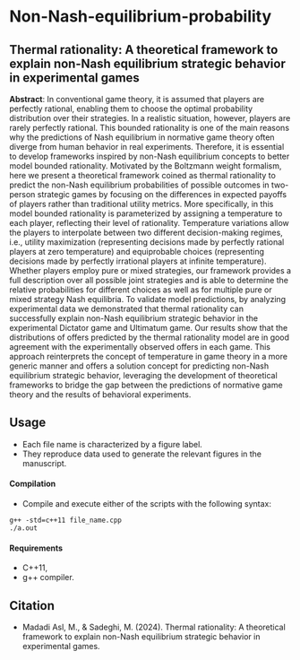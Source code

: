 # Non-Nash-equilibrium-probability

## Thermal rationality‎: ‎A theoretical framework to explain non-Nash equilibrium strategic behavior in experimental games

**Abstract**: ‎‎In conventional game theory‎, ‎it is assumed that players are perfectly rational‎, ‎enabling them to choose the optimal probability distribution over their strategies‎. ‎In a realistic situation‎, ‎however‎, ‎players are rarely perfectly rational‎. ‎This bounded rationality is one of the main reasons why the predictions of Nash equilibrium in normative game theory often diverge from human behavior in real experiments‎. ‎Therefore‎, ‎it is essential to develop frameworks inspired by non-Nash equilibrium concepts to better model bounded rationality‎. ‎Motivated by the Boltzmann weight formalism‎, ‎here‎ ‎we present a theoretical framework coined as thermal rationality to predict the non-Nash equilibrium probabilities of possible outcomes in two-person strategic games by focusing on the differences in expected payoffs of players rather than traditional utility metrics‎. ‎More specifically‎, ‎in this model‏‎ ‎bounded rationality is parameterized by assigning a temperature to each player‎, ‎reflecting their level of rationality‎. ‎Temperature variations allow the players to interpolate between two different decision-making regimes‎, ‎i.e.‎, ‎utility maximization (representing decisions made by perfectly rational players at zero temperature) and equiprobable choices (representing decisions made by perfectly irrational players at infinite temperature)‎. ‎Whether players employ pure or mixed strategies‎, ‎our framework provides a full description over all possible joint strategies and is able to determine the relative probabilities for different choices as well as for multiple pure or mixed strategy Nash equilibria‎. ‎To validate model predictions‎, ‎by analyzing experimental data we demonstrated that thermal rationality can successfully explain non-Nash equilibrium strategic behavior in the experimental Dictator game and Ultimatum game‎. ‎Our results show that the distributions of offers predicted by the thermal rationality model are in good agreement with the experimentally observed offers in each game‎. This approach reinterprets the concept of temperature in game theory in a more generic manner and offers a solution concept for predicting non-Nash equilibrium strategic behavior‎, ‎leveraging the development of theoretical frameworks to bridge the gap between the predictions of normative game theory and the results of behavioral experiments.

## Usage

- Each file name is characterized by a figure label.
- They reproduce data used to generate the relevant figures in the manuscript.

#### Compilation

- Compile and execute either of the scripts with the following syntax:

```
g++ -std=c++11 file_name.cpp
./a.out
```

#### Requirements

- C++11,
- g++ compiler.

## Citation

- Madadi Asl, M., & Sadeghi, M. (2024). Thermal rationality‎: ‎A theoretical framework to explain non-Nash equilibrium strategic behavior in experimental games.
